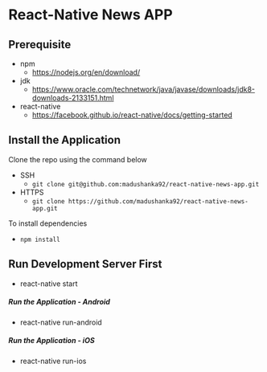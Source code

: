 # React-Native News APP

## Prerequisite

* npm
    * https://nodejs.org/en/download/
* jdk
    * https://www.oracle.com/technetwork/java/javase/downloads/jdk8-downloads-2133151.html
* react-native
    * https://facebook.github.io/react-native/docs/getting-started
        

## Install the Application

Clone the repo using the command below

* SSH 
    * ```git clone git@github.com:madushanka92/react-native-news-app.git```
* HTTPS
    * ```git clone https://github.com/madushanka92/react-native-news-app.git```

To install dependencies

* ```npm install```


## Run Development Server First
* react-native start 

##### Run the Application - Android

* react-native run-android

##### Run the Application - iOS

* react-native run-ios
